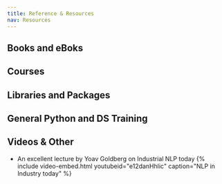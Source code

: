 ```yaml
---
title: Reference & Resources
nav: Resources
---
```


## Books and eBoks

## Courses

## Libraries and Packages

## General Python and DS Training

## Videos & Other

* An excellent lecture by Yoav Goldberg on Industrial NLP today
{% include video-embed.html youtubeid="e12danHhlic" caption="NLP in Industry today" %}

